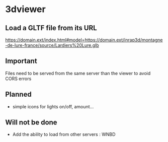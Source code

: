 # 3dviewer

## Load a GLTF file from its URL
https://domain.ext/index.html#model=https://domain.ext/inrap3d/montagne-de-lure-france/source/Lardiers%20Lure.glb

## Important
Files need to be served from the same server than the viewer to avoid CORS errors

## Planned
- simple icons for lights on/off, amount...

## Will not be done
- Add the ability to load from other servers : WNBD
